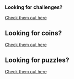 ### Looking for challenges? 

[Check them out here](https://github.com/CrypticBurrs/challenges) 

## Looking for coins?
[Check them out here](https://github.com/NoDataFound/23Coins) 

## Looking for puzzles?
[Check them out here](https://pwn2win.com) 
